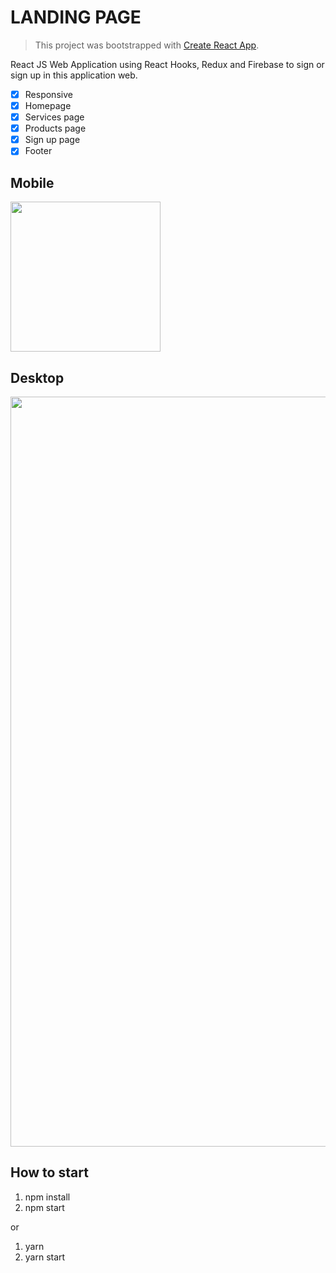 # LANDING PAGE

> This project was bootstrapped with [Create React App](https://github.com/facebook/create-react-app).

React JS Web Application using React Hooks, Redux and Firebase to sign or sign up in this application web.

- [x] Responsive
- [x] Homepage
- [x] Services page
- [x] Products page
- [x] Sign up page
- [x] Footer

## Mobile

<img src="https://github.com/Vinicius-A-R/landingpage-1/blob/main/src/assets/mobile.gig?raw=true" width="240px" />

## Desktop

<img src="https://github.com/Vinicius-A-R/landingpage-1/blob/main/src/assets/mobile.gig?raw=true" width="1200px" />

## How to start

1. npm install
2. npm start

or

1. yarn
2. yarn start
